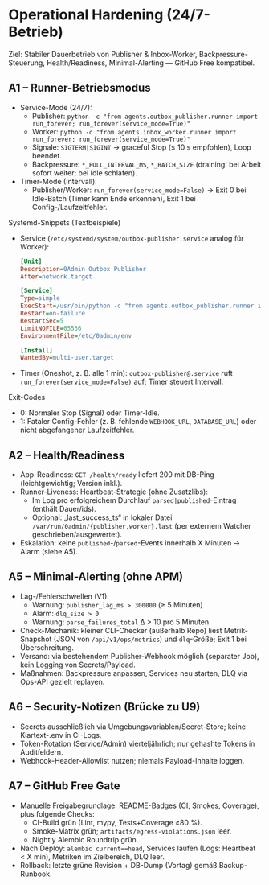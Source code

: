 # Operational Hardening (24/7-Betrieb)

Ziel: Stabiler Dauerbetrieb von Publisher & Inbox-Worker, Backpressure-Steuerung, Health/Readiness, Minimal-Alerting — GitHub Free kompatibel.

## A1 – Runner-Betriebsmodus
- Service-Mode (24/7):
  - Publisher: `python -c "from agents.outbox_publisher.runner import run_forever; run_forever(service_mode=True)"`
  - Worker: `python -c "from agents.inbox_worker.runner import run_forever; run_forever(service_mode=True)"`
  - Signale: `SIGTERM|SIGINT` → graceful Stop (≤ 10 s empfohlen), Loop beendet.
  - Backpressure: `*_POLL_INTERVAL_MS`, `*_BATCH_SIZE` (draining: bei Arbeit sofort weiter; bei Idle schlafen).
- Timer-Mode (Intervall):
  - Publisher/Worker: `run_forever(service_mode=False)` → Exit 0 bei Idle-Batch (Timer kann Ende erkennen), Exit 1 bei Config-/Laufzeitfehler.

Systemd-Snippets (Textbeispiele)
- Service (`/etc/systemd/system/outbox-publisher.service` analog für Worker):
  ```ini
  [Unit]
  Description=0Admin Outbox Publisher
  After=network.target

  [Service]
  Type=simple
  ExecStart=/usr/bin/python -c "from agents.outbox_publisher.runner import run_forever; run_forever(service_mode=True)"
  Restart=on-failure
  RestartSec=5
  LimitNOFILE=65536
  EnvironmentFile=/etc/0admin/env

  [Install]
  WantedBy=multi-user.target
  ```
- Timer (Oneshot, z. B. alle 1 min): `outbox-publisher@.service` ruft `run_forever(service_mode=False)` auf; Timer steuert Intervall.

Exit-Codes
- 0: Normaler Stop (Signal) oder Timer-Idle.
- 1: Fataler Config-Fehler (z. B. fehlende `WEBHOOK_URL`, `DATABASE_URL`) oder nicht abgefangener Laufzeitfehler.

## A2 – Health/Readiness
- App-Readiness: `GET /health/ready` liefert 200 mit DB-Ping (leichtgewichtig; Version inkl.).
- Runner-Liveness: Heartbeat-Strategie (ohne Zusatzlibs):
  - Im Log pro erfolgreichem Durchlauf `parsed|published`-Eintrag (enthält Dauer/ids).
  - Optional: „last_success_ts“ in lokaler Datei `/var/run/0admin/{publisher,worker}.last` (per externem Watcher geschrieben/ausgewertet).
- Eskalation: keine `published`-/`parsed`-Events innerhalb X Minuten → Alarm (siehe A5).

## A5 – Minimal-Alerting (ohne APM)
- Lag-/Fehlerschwellen (V1):
  - Warnung: `publisher_lag_ms > 300000` (≥ 5 Minuten)
  - Alarm: `dlq_size > 0`
  - Warnung: `parse_failures_total` Δ > 10 pro 5 Minuten
- Check-Mechanik: kleiner CLI-Checker (außerhalb Repo) liest Metrik-Snapshot (JSON von `/api/v1/ops/metrics`) und `dlq`-Größe; Exit 1 bei Überschreitung.
- Versand: via bestehendem Publisher-Webhook möglich (separater Job), kein Logging von Secrets/Payload.
- Maßnahmen: Backpressure anpassen, Services neu starten, DLQ via Ops-API gezielt replayen.

## A6 – Security-Notizen (Brücke zu U9)
- Secrets ausschließlich via Umgebungsvariablen/Secret-Store; keine Klartext-.env in CI-Logs.
- Token-Rotation (Service/Admin) vierteljährlich; nur gehashte Tokens in Auditfeldern.
- Webhook-Header-Allowlist nutzen; niemals Payload-Inhalte loggen.

## A7 – GitHub Free Gate
- Manuelle Freigabegrundlage: README-Badges (CI, Smokes, Coverage), plus folgende Checks:
  - CI-Build grün (Lint, mypy, Tests+Coverage ≥80 %). 
  - Smoke-Matrix grün; `artifacts/egress-violations.json` leer.
  - Nightly Alembic Roundtrip grün.
- Nach Deploy: `alembic current==head`, Services laufen (Logs: Heartbeat < X min), Metriken im Zielbereich, DLQ leer.
- Rollback: letzte grüne Revision + DB-Dump (Vortag) gemäß Backup-Runbook.
